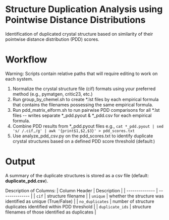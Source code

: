 # Structure Duplication Analysis using Pointwise Distance Distributions
Identification of duplicated crystal structure based on similarity of their pointwise distance distribution (PDD) scores.

# Workflow
Warning: Scripts contain relative paths that will require editing to work on each system.

1. Normalize the crystal structure file (cif) formats using your preferred method (e.g., pymatgen, critic23, etc.)
2. Run group_by_chemel.sh to create *.lst files by each empirical formula that contains the filenames possessing the same empirical formula.
3. Run pdd_matrix_elform.sh to run pairwise PDD comparisons for all *.lst files -- writes separate *_pdd.pyout & *_pdd.csv for each empirical formula.
4. Combine PDD results from *_pdd.pyout files e.g., `cat *_pdd.pyout | sed 's/ /.cif,/g' | awk '{print$1,$2,$3}' > pdd_scores.txt`
5. Use analyze_pdd_csv.py on the pdd_scores.txt to identify duplicate crystal structures based on a defined PDD score threshold (default:)

# Output
A summary of the duplicate structures is stored as a csv file (default: **duplicate_pdd.csv**).

Description of Columns:
| Column Header | Description |
| -------------- | -------------- |
| `cif` | structure filename |
| `unique` | whether the structure was identified as unique (True/False) |
| `no_duplicates` | number of structure duplicates identified within PDD threshold |
| `duplicate_ids` | structure filenames of those identified as duplicates |